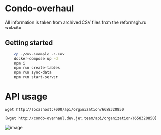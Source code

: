 # Condo-overhaul

All information is taken from archived CSV files from the reformagh.ru website

## Getting started

```bash
    cp ./env.example ./.env
    docker-compose up -d
    npm i
    npm run create-tables
    npm run sync-data
    npm run start-server
```
# API usage

```
wget http://localhost:7000/api/organization/6658320850

[wget http://condo-overhaul.dev.jet.team/api/organization/6658320850]
```


![image](https://user-images.githubusercontent.com/1640424/152687132-c53ef88c-871a-465d-94ef-4249d653a858.png)
